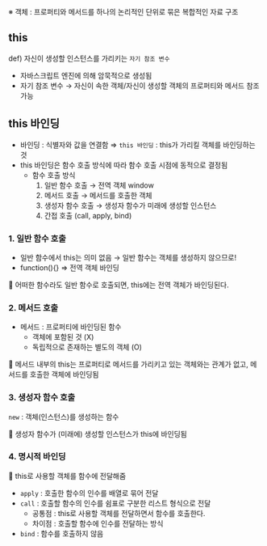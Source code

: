 ※ 객체 : 프로퍼티와 메서드를 하나의 논리적인 단위로 묶은 복합적인 자료 구조

## this

def) 자신이 생성할 인스턴스를 가리키는 `자기 참조 변수`

- 자바스크립트 엔진에 의해 암묵적으로 생성됨
- 자기 참조 변수 → 자신이 속한 객체/자신이 생성할 객체의 프로퍼티와 메서드 참조 가능

## this 바인딩

- 바인딩 : 식별자와 값을 연결함
  ⇒ `this 바인딩` : this가 가리킬 객체를 바인딩하는 것
- this 바인딩은 함수 호출 방식에 따라 함수 호출 시점에 동적으로 결정됨
  - 함수 호출 방식
    1. 일반 함수 호출 → 전역 객체 window
    2. 메서드 호출 → 메서드를 호출한 객체
    3. 생성자 함수 호출 → 생성자 함수가 미래에 생성할 인스턴스
    4. 간접 호출 (call, apply, bind)

### 1. 일반 함수 호출

- 일반 함수에서 this는 의미 없음
  → 일반 함수는 객체를 생성하지 않으므로!
- function(){} ⇒ 전역 객체 바인딩

<aside>
📌 어떠한 함수라도 일반 함수로 호출되면, this에는 전역 객체가 바인딩된다.

</aside>

### 2. 메서드 호출


- 메서드 : 프로퍼티에 바인딩된 함수
  - 객체에 포함된 것 (X)
  - 독립적으로 존재하는 별도의 객체 (O)

<aside>
📌 메서드 내부의 this는 프로퍼티로 메서드를 가리키고 있는 객체와는 관계가 없고, 메서드를 호출한 객체에 바인딩됨

</aside>

### 3. 생성자 함수 호출

`new` : 객체(인스턴스)를 생성하는 함수

<aside>
📌 생성자 함수가 (미래에) 생성할 인스턴스가 this에 바인딩됨

</aside>

### 4. 명시적 바인딩

<aside>
📌 this로 사용할 객체를 함수에 전달해줌

</aside>

- `apply` : 호출한 함수의 인수를 배열로 묶어 전달
- `call` : 호출할 함수의 인수를 쉼표로 구분한 리스트 형식으로 전달
  - 공통점 : this로 사용할 객체를 전달하면서 함수를 호출한다.
  - 차이점 : 호출할 함수에 인수를 전달하는 방식
- `bind` : 함수를 호출하지 않음
